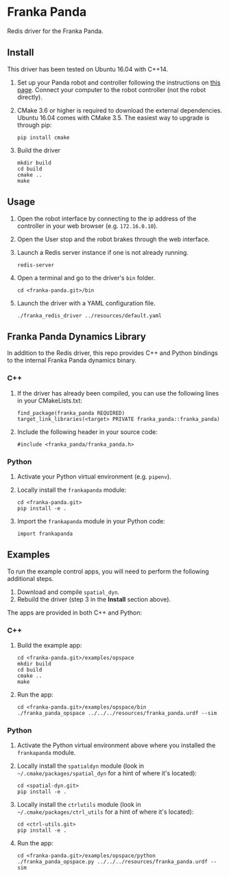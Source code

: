Franka Panda
============
Redis driver for the Franka Panda.


Install
-------

This driver has been tested on Ubuntu 16.04 with C++14.

1. Set up your Panda robot and controller following the instructions on
   [this page](https://frankaemika.github.io/docs/getting_started.html).
   Connect your computer to the robot controller (not the robot directly).

2. CMake 3.6 or higher is required to download the external dependencies. Ubuntu
   16.04 comes with CMake 3.5. The easiest way to upgrade is through pip:

   ```
   pip install cmake
   ```

3. Build the driver

   ```
   mkdir build
   cd build
   cmake ..
   make
   ```

Usage
-----

1. Open the robot interface by connecting to the ip address of the controller in
   your web browser (e.g. ```172.16.0.10```).

2. Open the User stop and the robot brakes through the web interface.

3. Launch a Redis server instance if one is not already running.

   ```
   redis-server
   ```

3. Open a terminal and go to the driver's ```bin``` folder.

   ```
   cd <franka-panda.git>/bin
   ```

4. Launch the driver with a YAML configuration file.

   ```
   ./franka_redis_driver ../resources/default.yaml
   ```

Franka Panda Dynamics Library
-----------------------------

In addition to the Redis driver, this repo provides C++ and Python bindings to
the internal Franka Panda dynamics binary.

### C++
1. If the driver has already been compiled, you can use the following lines in
   your CMakeLists.txt:

   ```
   find_package(franka_panda REQUIRED)
   target_link_libraries(<target> PRIVATE franka_panda::franka_panda)
   ```

2. Include the following header in your source code:

   ```
   #include <franka_panda/franka_panda.h>
   ```

### Python
1. Activate your Python virtual environment (e.g. `pipenv`).

2. Locally install the `frankapanda` module:

   ```
   cd <franka-panda.git>
   pip install -e .
   ```

3. Import the `frankapanda` module in your Python code:

   ```
   import frankapanda
   ```

Examples
--------

To run the example control apps, you will need to perform the following
additional steps.

1. Download and compile `spatial_dyn`.
2. Rebuild the driver (step 3 in the **Install** section above).

The apps are provided in both C++ and Python:

### C++

1. Build the example app:

   ```
   cd <franka-panda.git>/examples/opspace
   mkdir build
   cd build
   cmake ..
   make
   ```

2. Run the app:

   ```
   cd <franka-panda.git>/examples/opspace/bin
   ./franka_panda_opspace ../../../resources/franka_panda.urdf --sim
   ```

### Python

1. Activate the Python virtual environment above where you installed the
   `frankapanda` module.

2. Locally install the `spatialdyn` module (look in
   `~/.cmake/packages/spatial_dyn` for a hint of where it's located):

   ```
   cd <spatial-dyn.git>
   pip install -e .
   ```

3. Locally install the `ctrlutils` module (look in
   `~/.cmake/packages/ctrl_utils` for a hint of where it's located):

   ```
   cd <ctrl-utils.git>
   pip install -e .
   ```

4. Run the app:

   ```
   cd <franka-panda.git>/examples/opspace/python
   ./franka_panda_opspace.py ../../../resources/franka_panda.urdf --sim
   ```
